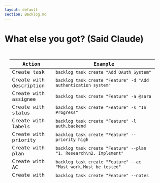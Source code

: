 ```yaml
---
layout: default
section: Backlog.md
---
```


# What else you got? (Said Claude)

<div v-click class="task-cheatsheet h-80">

| Action      | Example                                              |
|-------------|------------------------------------------------------|
| Create task | `backlog task create "Add OAuth System"`                    |
| Create with description | `backlog task create "Feature" -d "Add authentication system"` |
| Create with assignee | `backlog task create "Feature" -a @sara`           |
| Create with status | `backlog task create "Feature" -s "In Progress"`    |
| Create with labels | `backlog task create "Feature" -l auth,backend`     |
| Create with priority | `backlog task create "Feature" --priority high`     |
| Create with plan | `backlog task create "Feature" --plan "1. Research\n2. Implement"`     |
| Create with AC | `backlog task create "Feature" --ac "Must work,Must be tested"` |
| Create with notes | `backlog task create "Feature" --notes "Started initial research"` |
| Create with deps | `backlog task create "Feature" --dep task-1,task-2` |
| Create sub task | `backlog task create -p 14 "Add Login with Google"`|
| Create (all options) | `backlog task create "Feature" -d "Description" -a @sara -s "To Do" -l auth --priority high --ac "Must work" --notes "Initial setup done" --dep task-1 -p 14` |
| List tasks  | `backlog task list [-s <status>] [-a <assignee>] [-p <parent>]` |
| List by parent | `backlog task list --parent 42` or `backlog task list -p task-42` |
| View detail | `backlog task 7` (interactive UI, press 'E' to edit in editor) |
| View (AI mode) | `backlog task 7 --plain`                           |
| Edit        | `backlog task edit 7 -a @sara -l auth,backend`       |
| Add plan    | `backlog task edit 7 --plan "Implementation approach"`    |
| Add AC      | `backlog task edit 7 --ac "New criterion" --ac "Another one"` |
| Remove AC   | `backlog task edit 7 --remove-ac 2` (removes AC #2)      |
| Remove multiple ACs | `backlog task edit 7 --remove-ac 2 --remove-ac 4` (removes AC #2 and #4) |
| Check AC    | `backlog task edit 7 --check-ac 1` (marks AC #1 as done) |
| Check multiple ACs | `backlog task edit 7 --check-ac 1 --check-ac 3` (marks AC #1 and #3 as done) |
| Uncheck AC  | `backlog task edit 7 --uncheck-ac 3` (marks AC #3 as not done) |
| Mixed AC operations | `backlog task edit 7 --check-ac 1 --uncheck-ac 2 --remove-ac 4` |
| Add notes   | `backlog task edit 7 --notes "Completed X, working on Y"` (replaces existing) |
| Append notes | `backlog task edit 7 --append-notes "New findings"` |
| Add deps    | `backlog task edit 7 --dep task-1 --dep task-2`     |
| Create draft | `backlog task create "Feature" --draft`             |
| Draft flow  | `backlog draft create "Spike GraphQL"` → `backlog draft promote 3.1` |
| Demote to draft| `backlog task demote <id>` |
| Archive     | `backlog task archive 7`                             |
| Search tasks       | `backlog search "auth"`                        |
| Filter by status   | `backlog search "api" --status "In Progress"`   |
| Filter by priority | `backlog search "bug" --priority high`        |
| Combine filters    | `backlog search "web" --status "To Do" --priority medium` |
| Plain text output  | `backlog search "feature" --plain` (for scripts/AI) |
| Kanban board      | `backlog board` (interactive UI, press 'E' to edit in editor) |
| Export board | `backlog board export [file]` (exports Kanban board to markdown) |
| Export with version | `backlog board export --export-version "v1.0.0"` (includes version in export) |
| Project overview | `backlog overview` (interactive TUI showing project statistics) |
| Web interface | `backlog browser` (launches web UI on port 6420) |
| Web custom port | `backlog browser --port 8080 --no-open` |
| Create doc | `backlog doc create "API Guidelines"` |
| Create with path | `backlog doc create "Setup Guide" -p guides/setup` |
| Create with type | `backlog doc create "Architecture" -t technical` |
| List docs | `backlog doc list` |
| View doc | `backlog doc view doc-1` |
| Create decision | `backlog decision create "Use PostgreSQL for primary database"` |
| Create with status | `backlog decision create "Migrate to TypeScript" -s proposed` |
| Update agent files | `backlog agents --update-instructions` (updates CLAUDE.md, AGENTS.md, GEMINI.md, .github/copilot-instructions.md) |
| Cleanup done tasks | `backlog cleanup` (move old completed tasks to completed folder) |
| View all configs | `backlog config list` |
| Get specific config | `backlog config get defaultEditor` |
| Set config value | `backlog config set defaultEditor "code --wait"` |
| Enable auto-commit | `backlog config set autoCommit true` |
| Bypass git hooks | `backlog config set bypassGitHooks true` |
| Enable cross-branch check | `backlog config set checkActiveBranches true` |
| Set active branch days | `backlog config set activeBranchDays 30` |

</div>

<style scoped>

.task-cheatsheet {
  @apply mt-10 rounded-3xl border border-white/10 bg-[#282A36] shadow-[0_18px_36px_-28px_rgba(15,23,42,0.65)];
  padding: 1rem;
  max-height: 24rem;
  overflow: auto;
  font-family: var(--slidev-code-font, 'Fira Code', monospace);
  font-size: 0.72rem;
  line-height: 1.4;
  color: #F8F8F2;
}

.task-cheatsheet :deep(table) {
  width: 100%;
  border-collapse: collapse;
}

.task-cheatsheet :deep(thead) {
  background: #282A36;
  text-transform: uppercase;
  letter-spacing: 0.25em;
  font-size: 0.68rem;
  color: #BD93F9;
}

.task-cheatsheet :deep(th),
.task-cheatsheet :deep(td) {
  padding: 0.45rem 0.75rem;
  text-align: left;
}

.task-cheatsheet :deep(th) {
  font-weight: 600;
}

.task-cheatsheet :deep(td:first-child) {
  width: 14rem;
  font-weight: 600;
  color: #FFB86C;
}

.task-cheatsheet :deep(tr + tr td) {
  border-top: 1px solid rgba(255, 255, 255, 0.08);
}

.task-cheatsheet :deep(code) {
  display: inline-block;
  max-width: 100%;
  white-space: pre-wrap;
  word-break: break-word;
  border-radius: 0.375rem;
  padding: 0.25rem 0.5rem;
  background: rgba(30, 31, 42, 0.7);
  color: #50FA7B;
}
</style>
